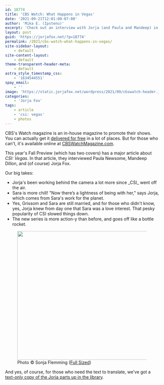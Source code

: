 ```yaml
---
id: 18774
title: 'CBS Watch: What Happens in Vegas'
date: '2021-09-21T12:01:00-07:00'
author: 'Mika E. (Ipstenu)'
excerpt: 'Check out an interview with Jorja (and Paula and Mandeep) in the Fall Preview issue of CBS'' Watch magazine.'
layout: post
guid: 'https://jorjafox.net/?p=18774'
permalink: /2021/cbs-watch-what-happens-in-vegas/
site-sidebar-layout:
    - default
site-content-layout:
    - default
theme-transparent-header-meta:
    - default
astra_style_timestamp_css:
    - '1634544551'
spay_email:
    - ''
image: 'https://static.jorjafox.net/wordpress/2021/09/cbswatch-header.jpg'
categories:
    - 'Jorja Fox'
tags:
    - article
    - 'csi: vegas'
    - photos
---
```


CBS's Watch magazine is an in-house magazine to promote their shows. You can actually get it <a href="https://connect.cbswatchmagazine.com/free/">delivered for free</a> in a lot of places. But for those who can't, it's available online at <a href="https://cbswatchmagazine.com">CBSWatchMagazine.com</a>.

This year's Fall Preview (which has two covers) has a major article about _CSI: Vegas_. In that article, they interviewed Paula Newsome, Mandeep Dillon, and (of course) Jorja Fox.

Our big takes:

<ul><li>Jorja's been working behind the camera a lot more since _CSI_ went off the air.</li><li>Sara is more chill! "Now there’s a lightness of being with her," says Jorja, which comes from Sara's work for the planet.</li><li>Yes, Grissom and Sara are still married, and for those who didn't know, yes, Jorja knew from day one that Sara was a love interest. That pesky popularity of CSI slowed things down.</li><li>The new series is more action-y than before, and goes off like a bottle rocket.</li></ul>

<figure class="wp-block-image size-large is-resized"><a href="https://jorjafox.net/gallery/media/print/watch/2021-10-01.jpg.htm"><img src="https://static.jorjafox.net/wordpress/2021/09/2021-10-01-960x630.jpg" alt="" class="wp-image-18777" width="640" height="420"/></a><figcaption>Photo © Sonja Flemming (<a href="https://jorjafox.net/gallery/media/print/watch/2021-10-01.jpg.htm">Full Sized</a>)</figcaption></figure>

And yes, of course, for those who need the text to translate, we've got a <a href="https://jorjafox.net/library/news/2021/1001-cbswatch/">text-only copy of the Jorja parts up in the library</a>.
